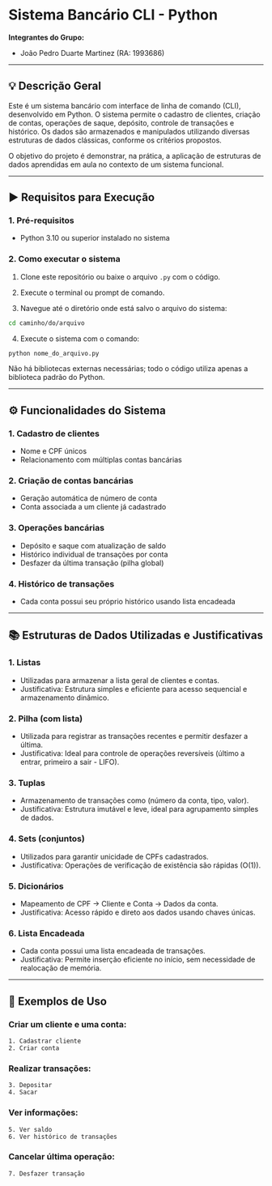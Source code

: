 # Sistema Bancário CLI - Python

**Integrantes do Grupo:**

* João Pedro Duarte Martinez (RA: 1993686)

---

## 💡 Descrição Geral

Este é um sistema bancário com interface de linha de comando (CLI), desenvolvido em Python. O sistema permite o cadastro de clientes, criação de contas, operações de saque, depósito, controle de transações e histórico. Os dados são armazenados e manipulados utilizando diversas estruturas de dados clássicas, conforme os critérios propostos.

O objetivo do projeto é demonstrar, na prática, a aplicação de estruturas de dados aprendidas em aula no contexto de um sistema funcional.

---

## ▶️ Requisitos para Execução

### 1. Pré-requisitos

* Python 3.10 ou superior instalado no sistema

### 2. Como executar o sistema

1. Clone este repositório ou baixe o arquivo `.py` com o código.

2. Execute o terminal ou prompt de comando.

3. Navegue até o diretório onde está salvo o arquivo do sistema:

```bash
cd caminho/do/arquivo
```

4. Execute o sistema com o comando:

```bash
python nome_do_arquivo.py
```

Não há bibliotecas externas necessárias; todo o código utiliza apenas a biblioteca padrão do Python.

---

## ⚙️ Funcionalidades do Sistema

### 1. Cadastro de clientes

* Nome e CPF únicos
* Relacionamento com múltiplas contas bancárias

### 2. Criação de contas bancárias

* Geração automática de número de conta
* Conta associada a um cliente já cadastrado

### 3. Operações bancárias

* Depósito e saque com atualização de saldo
* Histórico individual de transações por conta
* Desfazer da última transação (pilha global)

### 4. Histórico de transações

* Cada conta possui seu próprio histórico usando lista encadeada

---

## 📚 Estruturas de Dados Utilizadas e Justificativas

### 1. **Listas**

* Utilizadas para armazenar a lista geral de clientes e contas.
* Justificativa: Estrutura simples e eficiente para acesso sequencial e armazenamento dinâmico.

### 2. **Pilha (com lista)**

* Utilizada para registrar as transações recentes e permitir desfazer a última.
* Justificativa: Ideal para controle de operações reversíveis (último a entrar, primeiro a sair - LIFO).

### 3. **Tuplas**

* Armazenamento de transações como (número da conta, tipo, valor).
* Justificativa: Estrutura imutável e leve, ideal para agrupamento simples de dados.

### 4. **Sets (conjuntos)**

* Utilizados para garantir unicidade de CPFs cadastrados.
* Justificativa: Operações de verificação de existência são rápidas (O(1)).

### 5. **Dicionários**

* Mapeamento de CPF → Cliente e Conta → Dados da conta.
* Justificativa: Acesso rápido e direto aos dados usando chaves únicas.

### 6. **Lista Encadeada**

* Cada conta possui uma lista encadeada de transações.
* Justificativa: Permite inserção eficiente no início, sem necessidade de realocação de memória.

---

## 🧪 Exemplos de Uso

### Criar um cliente e uma conta:

```
1. Cadastrar cliente
2. Criar conta
```

### Realizar transações:

```
3. Depositar
4. Sacar
```

### Ver informações:

```
5. Ver saldo
6. Ver histórico de transações
```

### Cancelar última operação:

```
7. Desfazer transação
```
